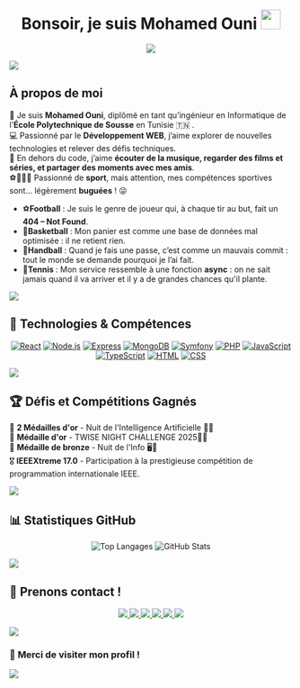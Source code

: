 <h1 align="center"><b>Bonsoir, je suis Mohamed Ouni</b> <img src="https://media.giphy.com/media/hvRJCLFzcasrR4ia7z/giphy.gif" width="35"></h1>

<p align="center">
<a href="#">
  <img src="https://readme-typing-svg.herokuapp.com?font=Times+New+Roman&color=cyan&size=35&center=true&vCenter=true&width=700&height=100&lines=Bienvenue+sur+mon+profil!;Je+suis+Mohamed+Ouni+❤;Développeur+Web+et+ingénieur+en+informatique;Passionné+par+les+nouvelles+technologies+🚀;Toujours+en+quête+de+nouveaux+apprentissages!&duration=4000">
</a>

</p>

<img src="https://user-images.githubusercontent.com/73097560/115834477-dbab4500-a447-11eb-908a-139a6edaec5c.gif">


## **À propos de moi**
👋 Je suis **Mohamed Ouni**, diplômé en tant qu’ingénieur en Informatique de l'**École Polytechnique de Sousse** en Tunisie 🇹🇳 .  
💻 Passionné par le **Développement WEB**, j’aime explorer de nouvelles technologies et relever des défis techniques.  
🎵 En dehors du code, j’aime **écouter de la musique, regarder des films et séries, et partager des moments avec mes amis**.  
⚽🏀🏐🎾 Passionné de **sport**, mais attention, mes compétences sportives sont... légèrement **buguées** ! 😜  
- ⚽**Football** : Je suis le genre de joueur qui, à chaque tir au but, fait un **404 – Not Found**.  
- 🏀**Basketball** : Mon panier est comme une base de données mal optimisée : il ne retient rien.  
- 🏐**Handball** : Quand je fais une passe, c’est comme un mauvais commit : tout le monde se demande pourquoi je l’ai fait.  
- 🎾**Tennis** : Mon service ressemble à une fonction **async** : on ne sait jamais quand il va arriver et il y a de grandes chances qu'il plante.  


<img src="https://user-images.githubusercontent.com/73097560/115834477-dbab4500-a447-11eb-908a-139a6edaec5c.gif">


## 🚀 **Technologies & Compétences**
<div align="center">
  
[![React](https://img.shields.io/badge/-React-61DBFB?style=for-the-badge&logo=react&logoColor=black)](#)
[![Node.js](https://img.shields.io/badge/-Node.js-3C873A?style=for-the-badge&logo=node.js&logoColor=white)](#)
[![Express](https://img.shields.io/badge/-Express-000000?style=for-the-badge&logo=express&logoColor=white)](#)
[![MongoDB](https://img.shields.io/badge/-MongoDB-47A248?style=for-the-badge&logo=mongodb&logoColor=white)](#)
[![Symfony](https://img.shields.io/badge/-Symfony-000000?style=for-the-badge&logo=symfony&logoColor=white)](#)
[![PHP](https://img.shields.io/badge/-PHP-777BB4?style=for-the-badge&logo=php&logoColor=white)](#)
[![JavaScript](https://img.shields.io/badge/-JavaScript-F7DF1E?style=for-the-badge&logo=javascript&logoColor=black)](#)
[![TypeScript](https://img.shields.io/badge/-TypeScript-3178C6?style=for-the-badge&logo=typescript&logoColor=white)](#)
[![HTML](https://img.shields.io/badge/-HTML-E34F26?style=for-the-badge&logo=html5&logoColor=white)](#)
[![CSS](https://img.shields.io/badge/-CSS-1572B6?style=for-the-badge&logo=css3&logoColor=white)](#)

</div>
<img src="https://user-images.githubusercontent.com/73097560/115834477-dbab4500-a447-11eb-908a-139a6edaec5c.gif">


## 🏆 Défis et Compétitions Gagnés  

🥇 **2 Médailles d'or** - Nuit de l'Intelligence Artificielle 🧠✨  
🥇 **Médaille d'or** - TWISE NIGHT CHALLENGE 2025🧠✨  
🥉 **Médaille de bronze** - Nuit de l'Info 🖥️🌙  
🎖 **IEEEXtreme 17.0** - Participation à la prestigieuse compétition de programmation internationale IEEE.  

<img src="https://user-images.githubusercontent.com/73097560/115834477-dbab4500-a447-11eb-908a-139a6edaec5c.gif">


## 📊 **Statistiques GitHub**
<div align="center">

![Top Langages](https://github-readme-stats.vercel.app/api/top-langs/?username=mohamedouni1&theme=algolia&layout=compact)
![GitHub Stats](https://github-readme-stats.vercel.app/api?username=mohamedouni1&show_icons=true&theme=algolia)

</div>

<img src="https://user-images.githubusercontent.com/73097560/115834477-dbab4500-a447-11eb-908a-139a6edaec5c.gif">


## 🔗 **Prenons contact !**
<div align="center">
  <p align="center">
    <a href="mailto:mohamedouni926@gmail.com" target="_blank">
      <img src="https://img.shields.io/badge/-Gmail-D14836?style=for-the-badge&logo=gmail&logoColor=white">
    </a>
    <a href="https://www.linkedin.com/in/mohamedouni/" target="_blank">
      <img src="https://img.shields.io/badge/-LinkedIn-0077B5?style=for-the-badge&logo=linkedin&logoColor=white">
    </a>
    <a href="https://www.instagram.com/med.ounii/" target="_blank">
      <img src="https://img.shields.io/badge/-Instagram-E4405F?style=for-the-badge&logo=instagram&logoColor=white">
    </a>
    <a href="https://www.facebook.com/mohamedouni32" target="_blank">
      <img src="https://img.shields.io/badge/-Facebook-1877F2?style=for-the-badge&logo=facebook&logoColor=white">
    </a>
    <a href="https://www.youtube.com/@ounimohamed8315" target="_blank">
      <img src="https://img.shields.io/badge/-YouTube-FF0000?style=for-the-badge&logo=youtube&logoColor=white">
    </a>
    <a href="https://mohamedouni1.github.io/site-portfolio/" target="_blank">
      <img src="https://img.shields.io/badge/-Website-000000?style=for-the-badge&logo=globe&logoColor=white">
    </a>
  </p>
</div>



<img src="https://user-images.githubusercontent.com/73097560/115834477-dbab4500-a447-11eb-908a-139a6edaec5c.gif">

### 🎯 **Merci de visiter mon profil !**
<img src="https://user-images.githubusercontent.com/73097560/115834477-dbab4500-a447-11eb-908a-139a6edaec5c.gif">
